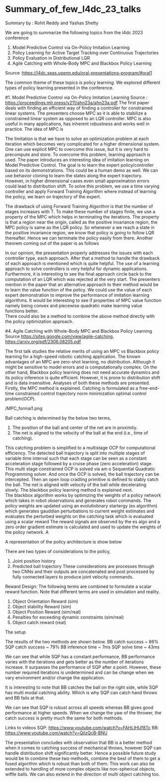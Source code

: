 # Summary_of_few_l4dc_23_talks

Summary by : Rohit Reddy and Yashas Shetty

We are going to summarize the following topics from the l4dc 2023 conference 

1. Model Predictive Control via On-Policy Imitation Learning 
2. Policy Learning for Active Target Tracking over Continuous Trajectories 
3. Policy Evaluation in Distributional LQR 
4. Agile Catching with Whole-Body MPC and Blackbox Policy Learning 

Source :<https://l4dc.seas.upenn.edu/oral-presentations-program/#oral1>  


The common theme of these topics is policy learning. We explored different types of policy learning presented in the conference.

#1. Model Predictive Control via On-Policy Imitation Learning 
Source : <https://proceedings.mlr.press/v211/ahn23a/ahn23a.pdf>
The first  paper deals with finding an efficient way of finding a controller for constrained linear systems. The presenters choose MPC as it is able to stabilize a constrained linear system as opposed to an LQR controller. MPC is also useful in many applications, has inherent robustness and works well in practice. The idea of MPC is  
 
The limitation is that we have to solve an optimization problem at each iteration which becomes very complicated for a higher dimensional system. One can use explicit MPC to overcome this issue, but it is very hard to precompute and store. To overcome this problem, learning approach is used.
The paper introduces an interesting idea of imitation learning on Model Predictive Control. The goal is to learn the expert policy/controller based on its demonstrations. This could be a human demo as well.  We can use behavior cloning to learn the states along the expert trajectory. However, in higher dimensional cases even small approximation errors could lead to distribution shift.  To solve this problem, we use a time varying controller and apply Forward Training Algorithm where instead of learning the policy, we learn on trajectory of the expert.  
 
The drawback of using Forward Training Algorithm is that the number of stages increases with T. To make these number of stages finite, we use a property of the MPC which helps in terminating the iterations. The property is that a region near the origin, called as the positive invariance region, the MPC policy is same as the LQR policy. So whenever a we reach a state in the positive invariance region, we know that policy is going to follow LQR thereafter. Hence we can terminate the policy easily from there.
Another theorem coming out of the paper is as follows

 


In our opinion, the presentation properly addresses the issues with each controller type, each approach. After that a method to handle the drawback of each approach is mentioned which is quite helpful.  The use of a learning approach to solve controllers is very helpful for dynamic applications. Furthermore, it is interesting to see the final approach circle back to the computation of an LQR which was rejected at the very start. 
The presenters mention in the paper that an alternative approach to their method would be to learn the value function of the policy. We could use the value of each expert demonstration to improve the performance of imitation learning algorithms. It would be interesting to see if properties of MPC value function namely being convex and piecewise quadratic make learning value functions better.  
There could also be a method to combine the above method directly with the policy optimization approach.




#4. Agile Catching with Whole-Body MPC and Blackbox Policy Learning 
Source <https://sites.google.com/view/agile-catching>, <https://arxiv.org/pdf/2306.08205.pdf>

The first talk studies the relative merits of using an MPC vs Blackbox policy learning for a high-speed robotic catching application. The known advantages of an MPC are zero-shot learning, no distribution. Although it might be sensitive to model errors and is computationally complex. On the other hand, Blackbox policy learning does not need accurate dynamics and its policy inference is quite efficient. However, it is prone to distribution shift and is data insensitive.  Analyses of both these methods are presented.
Firstly, the MPC method is explained. Catching is formulated as a free-end-time constrained control trajectory norm minimization optimal control problem(OCP). 

/MPC_formal1.png

 
  Ball catching is determined by the below two terms,
1. The position of the ball and center of the net are in proximity.
2. The net is aligned to the velocity of the ball at the end (i.e., time of catching). 

This catching problem is simplified to a multistage OCP for computational efficiency. The detected ball trajectory is split into multiple stages of variable time interval such that each stage can be seen as a constant acceleration stage followed by a cruise phase (zero acceleration) stage. This multi stage constrained OCP is solved via am o Sequential Quadratic Programming solver. And once the OCP is solved, the ball trajectory can be intercepted. Then an open loop cradling primitive is defined to stably catch the ball. The net is aligned with velocity of the ball while decelerating slowly. 
The blackbox policy learning method is explained next.  
The blackbox algorithm works by optimizing the weights of a policy network which takes in robot observations and generates robot commands. The policy weights are updated using an evolutiobnary startergy (es algorithm) which generates gauddian perturbations to current weight estimates and evaluates the perturbed weights on the catching task which is evaluated using a  scalar reward The reward signals are observed by the es algo and a zero order gradient estimate is calculated and used to update the weights of the policy network. A

A representation of the policy architecture is show below


There are two types of considerations to the policy, 
1. Joint position history
2. Predicted ball trajectory
These considerations are processes through two CNNs and their outputs are concatenated and post processed by fully connected layers to produce joint velocity commands. 


Reward Design: The following terms are combined to formulate a scalar  reward function. Note that different terms are used in simulation and reality.
1. Object Orientation Reward (sim)
2. Object stability Reward (sim)
3. Object Position Reward (sim/real)
4. Penalties for exceeding dynamic constraints (sim/real)
5. Object catch reward (real) 

The setup 
 

The results of the two methods are shown below.
BB catch success ~ 86%   	SQP catch success ~ 79%
BB inference time ~ 7ms      	SQP solve time ~ 43ms 
 
We can see that while SQP has a constant performance, BB performance varies with the iterations and gets better as the number of iterations increase. It surpasses the performance of SQP after a point. However, these number required iterations is undetermined and can be change when we vary environment and/or change the application.
  
It is interesting to note that BB catches the ball on the right side, while SQP has multi modal catching ability. Which is why SQP can catch hand throws and BB fails at that.
 
We can see that SQP is robust across all speeds whereas BB gives good performance at higher speeds. When we change the yaw of the thrower, the catch success is pretty much the same for both methods. 

Links to videos
SQP: <https://www.youtube.com/watch?v=FAHLIHUf8Tc>
BB: <https://www.youtube.com/watch?v=QilzQcB-BNU>

The presentation concludes with observation that BB is a better method when it comes to catching success of mechanical throws, however SQP can handle distribution shift significantly better. Hence a possible future study would be to combine these two methods, combine the best of them to get a fused algorithm which is robust than both of them. This work can also be extended to handling of more complex objects like non-spherical objects, wiffle balls. We can also extend in the direction of multi object catching too.

